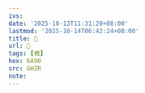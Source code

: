 ```yaml
---
ivs:
date: '2025-10-13T11:31:20+08:00'
lastmod: '2025-10-14T06:42:24+08:00'
title: 󰩄
url: 󰩄
tags: [檐]
hex: 6A90
src: GHZR
note:
---
```

